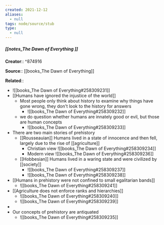 ```yaml
---
created: 2021-12-12 
aliases:
  - null
tags: node/source/stub
type:
  - null 
---
```


##### [[notes_The Dawn of Everything ]]
 **Creator**::  ^874916
 
**Source**:: [[books_The Dawn of Everything]]

**Related**:: 
- ![[books_The Dawn of Everything#258309231]]
- [[Humans have ignored the injustice of the world]]
	- Most people only think about history to examine why things have gone wrong, they don't look to the history for answers
		- ![[books_The Dawn of Everything#258309232]]
	- we do question whether humans are innately good or evil, but those are human concepts
		- ![[books_The Dawn of Everything#258309233]]
- There are two main stories of prehistory
	- [[Rousseauian]] Humans lived in a state of innocence and then fell, largely due to the rise of [[agriculture]]
		- Christian view ![[books_The Dawn of Everything#258309234]]
		- Modern view ![[books_The Dawn of Everything#258309236]]
	- [[Hobbesian]] Humans lived in a waring state and were civilized by [[society]]
		- ![[books_The Dawn of Everything#258309237]]
		- ![[books_The Dawn of Everything#258309238]]
- [[Humans in prehistory were not confined to small egalitarian bands]]
	- ![[books_The Dawn of Everything#258309241]]
- [[Agriculture does not enforce ranks and hierarchies]]
	- ![[books_The Dawn of Everything#258309240]]
	- ![[books_The Dawn of Everything#258309239]]
- 
- Our concepts of prehistory are antiquated
	-   ![[books_The Dawn of Everything#258309235]]